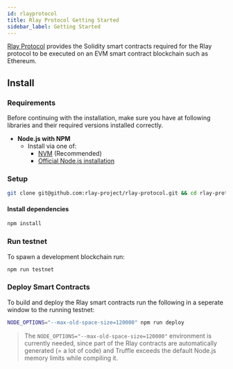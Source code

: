 ```yaml
---
id: rlayprotocol
title: Rlay Protocol Getting Started
sidebar_label: Getting Started
---
```


[Rlay Protocol](https://github.com/rlay-project/rlay-protocl) provides the Solidity smart contracts required for the Rlay protocol to be executed on an EVM smart contract blockchain such as Ethereum.

## Install

### Requirements

Before continuing with the installation, make sure you have at following libraries and their required versions installed correctly.

- **Node.js with NPM**
  - Install via one of:
    - [NVM](https://github.com/creationix/nvm) (Recommended)
    - [Official Node.js installation](https://nodejs.org/en/download/)

### Setup

```bash
git clone git@github.com:rlay-project/rlay-protocol.git && cd rlay-protocol
```

#### Install dependencies

```bash
npm install
```

### Run testnet

To spawn a development blockchain run:

```bash
npm run testnet
```

### Deploy Smart Contracts

To build and deploy the Rlay smart contracts run the following in a seperate window to the running testnet:

```bash
NODE_OPTIONS="--max-old-space-size=120000" npm run deploy
```

> The `NODE_OPTIONS="--max-old-space-size=120000"` environment is currently needed, since part of the Rlay contracts are automatically generated (= a lot of code) and Truffle exceeds the default Node.js memory limits while compiling it.

